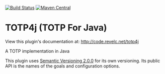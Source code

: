 <!--
  Licensed under the Apache License, Version 2.0 (the "License");
  you may not use this file except in compliance with the License.
  You may obtain a copy of the License at

      http://www.apache.org/licenses/LICENSE-2.0

  Unless required by applicable law or agreed to in writing, software
  distributed under the License is distributed on an "AS IS" BASIS,
  WITHOUT WARRANTIES OR CONDITIONS OF ANY KIND, either express or implied.
  See the License for the specific language governing permissions and
  limitations under the License.
-->

[![Build Status][travis_img]][travis_link] [![Maven Central][maven_img]][maven_link]

# TOTP4j (TOTP For Java)

View this plugin's documentation at:
http://code.revelc.net/totp4j

A TOTP implementation in Java

This plugin uses [Semantic Versioning 2.0.0][1] for its own versioning. Its
public API is the names of the goals and configuration options.

[1]: http://semver.org/spec/v2.0.0.html
[travis_img]: https://travis-ci.org/revelc/totp4j.svg?branch=master
[travis_link]: https://travis-ci.org/revelc/totp4j
[maven_img]: https://maven-badges.herokuapp.com/maven-central/net.revelc.code/totp4j/badge.svg
[maven_link]: https://maven-badges.herokuapp.com/maven-central/net.revelc.code/totp4j

